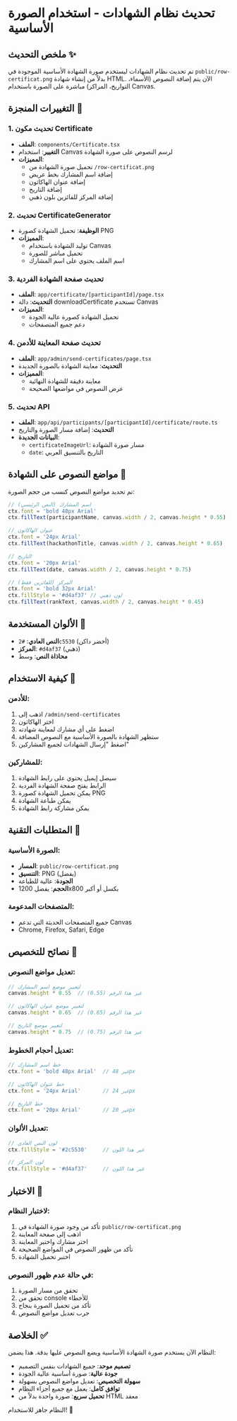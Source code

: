 # تحديث نظام الشهادات - استخدام الصورة الأساسية

## ملخص التحديث ✨

تم تحديث نظام الشهادات ليستخدم صورة الشهادة الأساسية الموجودة في `public/row-certificat.png` بدلاً من إنشاء شهادة HTML. الآن يتم إضافة النصوص (الأسماء، التواريخ، المراكز) مباشرة على الصورة باستخدام Canvas.

## التغييرات المنجزة 🔧

### 1. تحديث مكون Certificate
- **الملف**: `components/Certificate.tsx`
- **التغيير**: استخدام Canvas لرسم النصوص على صورة الشهادة
- **المميزات**:
  - تحميل صورة الشهادة من `/row-certificat.png`
  - إضافة اسم المشارك بخط عريض
  - إضافة عنوان الهاكاثون
  - إضافة التاريخ
  - إضافة المركز للفائزين بلون ذهبي

### 2. تحديث CertificateGenerator
- **الوظيفة**: تحميل الشهادة كصورة PNG
- **المميزات**:
  - توليد الشهادة باستخدام Canvas
  - تحميل مباشر للصورة
  - اسم الملف يحتوي على اسم المشارك

### 3. تحديث صفحة الشهادة الفردية
- **الملف**: `app/certificate/[participantId]/page.tsx`
- **التحديث**: دالة downloadCertificate تستخدم Canvas
- **المميزات**:
  - تحميل الشهادة كصورة عالية الجودة
  - دعم جميع المتصفحات

### 4. تحديث صفحة المعاينة للأدمن
- **الملف**: `app/admin/send-certificates/page.tsx`
- **التحديث**: معاينة الشهادة بالصورة الجديدة
- **المميزات**:
  - معاينة دقيقة للشهادة النهائية
  - عرض النصوص في مواضعها الصحيحة

### 5. تحديث API
- **الملف**: `app/api/participants/[participantId]/certificate/route.ts`
- **التحديث**: إضافة مسار الصورة والتاريخ
- **البيانات الجديدة**:
  - `certificateImageUrl`: مسار صورة الشهادة
  - `date`: التاريخ بالتنسيق العربي

## مواضع النصوص على الشهادة 📍

تم تحديد مواضع النصوص كنسب من حجم الصورة:

```javascript
// اسم المشارك (النص الرئيسي)
ctx.font = 'bold 48px Arial'
ctx.fillText(participantName, canvas.width / 2, canvas.height * 0.55)

// عنوان الهاكاثون
ctx.font = '24px Arial'
ctx.fillText(hackathonTitle, canvas.width / 2, canvas.height * 0.65)

// التاريخ
ctx.font = '20px Arial'
ctx.fillText(date, canvas.width / 2, canvas.height * 0.75)

// المركز (للفائزين فقط)
ctx.font = 'bold 32px Arial'
ctx.fillStyle = '#d4af37' // لون ذهبي
ctx.fillText(rankText, canvas.width / 2, canvas.height * 0.45)
```

## الألوان المستخدمة 🎨

- **النص العادي**: `#2c5530` (أخضر داكن)
- **المركز**: `#d4af37` (ذهبي)
- **محاذاة النص**: وسط

## كيفية الاستخدام 🚀

### للأدمن:
1. اذهب إلى `/admin/send-certificates`
2. اختر الهاكاثون
3. اضغط على أي مشارك لمعاينة شهادته
4. ستظهر الشهادة بالصورة الأساسية مع النصوص المضافة
5. اضغط "إرسال الشهادات لجميع المشاركين"

### للمشاركين:
1. سيصل إيميل يحتوي على رابط الشهادة
2. الرابط يفتح صفحة الشهادة الفردية
3. يمكن تحميل الشهادة كصورة PNG
4. يمكن طباعة الشهادة
5. يمكن مشاركة رابط الشهادة

## المتطلبات التقنية 🔧

### الصورة الأساسية:
- **المسار**: `public/row-certificat.png`
- **التنسيق**: PNG (يفضل)
- **الجودة**: عالية للطباعة
- **الحجم**: يفضل 1200x800 بكسل أو أكبر

### المتصفحات المدعومة:
- جميع المتصفحات الحديثة التي تدعم Canvas
- Chrome, Firefox, Safari, Edge

## نصائح للتخصيص 🎯

### تعديل مواضع النصوص:
```javascript
// لتغيير موضع اسم المشارك
canvas.height * 0.55  // غير هذا الرقم (0.55)

// لتغيير موضع عنوان الهاكاثون  
canvas.height * 0.65  // غير هذا الرقم (0.65)

// لتغيير موضع التاريخ
canvas.height * 0.75  // غير هذا الرقم (0.75)
```

### تعديل أحجام الخطوط:
```javascript
// خط اسم المشارك
ctx.font = 'bold 48px Arial'  // غير 48px

// خط عنوان الهاكاثون
ctx.font = '24px Arial'       // غير 24px

// خط التاريخ
ctx.font = '20px Arial'       // غير 20px
```

### تعديل الألوان:
```javascript
// لون النص العادي
ctx.fillStyle = '#2c5530'     // غير هذا اللون

// لون المركز
ctx.fillStyle = '#d4af37'     // غير هذا اللون
```

## الاختبار 🧪

### لاختبار النظام:
1. تأكد من وجود صورة الشهادة في `public/row-certificat.png`
2. اذهب إلى صفحة المعاينة
3. اختر مشارك واختبر المعاينة
4. تأكد من ظهور النصوص في المواضع الصحيحة
5. اختبر تحميل الشهادة

### في حالة عدم ظهور النصوص:
1. تحقق من مسار الصورة
2. تحقق من console للأخطاء
3. تأكد من تحميل الصورة بنجاح
4. جرب تعديل مواضع النصوص

## الخلاصة ✅

النظام الآن يستخدم صورة الشهادة الأساسية ويضع النصوص عليها بدقة. هذا يضمن:

- **تصميم موحد**: جميع الشهادات بنفس التصميم
- **جودة عالية**: صورة أساسية عالية الجودة
- **سهولة التخصيص**: تعديل مواضع النصوص بسهولة
- **توافق كامل**: يعمل مع جميع أجزاء النظام
- **تحميل سريع**: صورة واحدة بدلاً من HTML معقد

النظام جاهز للاستخدام! 🎉
